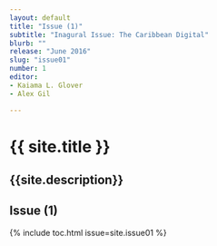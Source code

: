 ```yaml
---
layout: default
title: "Issue (1)"
subtitle: "Inagural Issue: The Caribbean Digital"
blurb: ""
release: "June 2016"
slug: "issue01"
number: 1
editor: 
- Kaiama L. Glover
- Alex Gil

---
```


<h1 class="journal-title">{{ site.title }}</h1>
<h2 class="tagline">{{site.description}}</h2>

## Issue (1)

{% include toc.html issue=site.issue01 %}